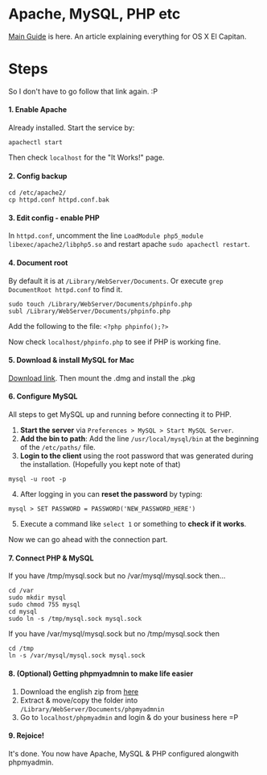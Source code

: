 # Apache, MySQL, PHP etc
 
[Main Guide](http://jason.pureconcepts.net/2015/10/install-apache-php-mysql-mac-os-x-el-capitan) is here. An article explaining everything for OS X El Capitan.

# Steps

So I don't have to go follow that link again. :P


#### 1. Enable Apache

Already installed. Start the service by:

```
apachectl start
```

Then check `localhost` for the "It Works!" page.


#### 2. Config backup

```
cd /etc/apache2/
cp httpd.conf httpd.conf.bak
```


#### 3. Edit config - enable PHP

In `httpd.conf`, uncomment the line `LoadModule php5_module libexec/apache2/libphp5.so` and restart apache `sudo apachectl restart`.

#### 4. Document root

By default it is at `/Library/WebServer/Documents`. Or execute `grep DocumentRoot httpd.conf` to find it.

```
sudo touch /Library/WebServer/Documents/phpinfo.php
subl /Library/WebServer/Documents/phpinfo.php
```

Add the following to the file: `<?php phpinfo();?>`

Now check `localhost/phpinfo.php` to see if PHP is working fine.

#### 5. Download & install MySQL for Mac

[Download link](http://dev.mysql.com/downloads/mysql/). Then mount the .dmg and install the .pkg

#### 6. Configure MySQL

All steps to get MySQL up and running before connecting it to PHP.

 1. **Start the server** via `Preferences > MySQL > Start MySQL Server`.
 2. **Add the bin to path**: Add the line `/usr/local/mysql/bin` at the beginning of the `/etc/paths/` file.
 3. **Login to the client** using the root password that was generated during the installation. (Hopefully you kept note of that)
 
 ```
 mysql -u root -p
 ```
 4. After logging in you can **reset the password** by typing: 
 
 ```
 mysql > SET PASSWORD = PASSWORD('NEW_PASSWORD_HERE')
 ```
 5. Execute a command like `select 1` or something to **check if it works**.

Now we can go ahead with the connection part.

#### 7. Connect PHP & MySQL

If you have /tmp/mysql.sock but no /var/mysql/mysql.sock then...

```
cd /var 
sudo mkdir mysql
sudo chmod 755 mysql
cd mysql
sudo ln -s /tmp/mysql.sock mysql.sock
```
If you have /var/mysql/mysql.sock but no /tmp/mysql.sock then
```
cd /tmp
ln -s /var/mysql/mysql.sock mysql.sock
```

#### 8. (Optional) Getting phpmyadmnin to make life easier

 1. Download the english zip from [here](https://www.phpmyadmin.net/downloads/)
 2. Extract & move/copy the folder into `/Library/WebServer/Documents/phpmyadmnin`
 3. Go to `localhost/phpmyadmin` and login & do your business here =P

#### 9. Rejoice!

It's done. You now have Apache, MySQL & PHP configured alongwith phpmyadmin.

